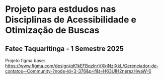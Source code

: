 
# Projeto para estdudos nas Disciplinas de Acessibilidade e Otimização de Buscas

## Fatec Taquaritinga  - 1 Semestre 2025



Projeto figma base: https://www.figma.com/design/qK1kEFBqzInrVXkjNzIXkL/Gerenciador-de-contatos--Community-?node-id=3-376&p=f&t=H63UIH2nerezHwaW-0
